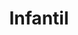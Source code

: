 ---
title: "Infantil"
draft: false
description : "Infantil"
menu:
  main:
    identifier: 'Infantil'
    parent: 'aros'
    weight: 100
---